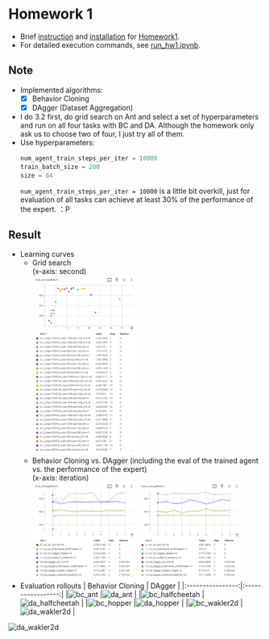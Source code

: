 # Homework 1
* Brief [instruction] and [installation] for [Homework1].
* For detailed execution commands, see [run_hw1.ipynb].

## Note
* Implemented algorithms:
  * [x] Behavior Cloning
  * [x] DAgger (Dataset Aggregation)
* I do 3.2 first, do grid search on Ant and select a set of hyperparameters and run on all four tasks with BC and DA. Although the homework       only ask us to choose two of four, I just try all of them.
* Use hyperparameters:
  ```python
  num_agent_train_steps_per_iter = 10000
  train_batch_size = 200
  size = 64
  ```
  `num_agent_train_steps_per_iter = 10000` is a little bit overkill, just for evaluation of all tasks can achieve at least 30% of the             performance of the expert. ：P

## Result
* Learning curves
  * Grid search  
    (x-axis: second)  
    <img src="results/grid search.png" width="45%" />
  * Behavior Cloning vs. DAgger (including the eval of the trained agent vs. the performance of the expert)  
    (x-axis: iteration)  
    <div>
     <img src="results/eval.png" width="45%" />
     <img src="results/train.png" width="45%" />
    </div>
* Evaluation rollouts
  | Behavior Cloning | DAgger            |
  |:----------------:|:-----------------:|
  |![bc_ant]         |![da_ant]          |
  |![bc_halfcheetah] |![da_halfcheetah]  |
  |![bc_hopper]      |![da_hopper]       |
  |![bc_wakler2d]    |![da_wakler2d]     |

![da_wakler2d]

[instruction]: instruction.md
[installation]: installation.md
[Homework1]: https://rail.eecs.berkeley.edu/deeprlcourse/deeprlcourse/static/homeworks/hw1.pdf
[run_hw1.ipynb]: cs285/scripts/run_hw1.ipynb
[bc_ant]: results/bc_ant.gif
[bc_halfcheetah]: results/bc_halfcheetah.gif
[bc_hopper]: results/bc_hopper.gif
[bc_wakler2d]: results/bc_wakler2d.gif
[da_ant]: results/da_ant.gif
[da_halfcheetah]: results/da_halfcheetah.gif
[da_hopper]: results/da_hopper.gif
[da_wakler2d]: results/da_wakler2d.gif
